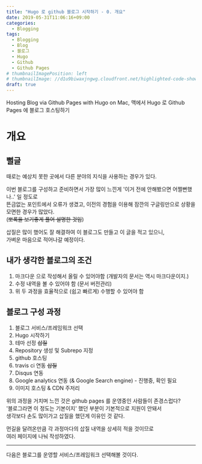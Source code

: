 ```yaml
---
title: "Hugo 로 github 블로그 시작하기 - 0. 개요"
date: 2019-05-31T11:06:16+09:00
categories:
  - Blogging
tags:
  - Blogging
  - Blog
  - 블로그
  - Hugo
  - Github
  - Github Pages
# thumbnailImagePosition: left
# thumbnailImage: //d1u9biwaxjngwg.cloudfront.net/highlighted-code-showcase/peak-140.jpg
draft: true
---
```

Hosting Blog via Github Pages with Hugo on Mac, 맥에서 Hugo 로 Github Pages 에 블로그 호스팅하기
<!--toc-->
# 개요

## 뻘글

때로는 예상치 못한 곳에서 다른 분야의 지식을 사용하는 경우가 있다.

이번 블로그를 구성하고 준비하면서 가장 많이 느낀게 '이거 전에 안해봤으면 어쩔뻔했나..' 일 정도로  
뜬금없는 포인트에서 오류가 생겼고, 이전의 경험을 이용해 잠깐의 구글링만으로 상황을 모면한 경우가 많았다.  
(~~뽀록을 보기좋게 풀어 설명한 것임~~)

삽질은 많이 했어도 잘 해결하여 이 블로그도 만들고 이 글을 적고 있으니,  
가벼운 마음으로 적어나갈 예정이다.

## 내가 생각한 블로그의 조건

1. 마크다운 으로 작성해서 올릴 수 있어야함 (개발자의 문서는 역시 마크다운이지.)
2. 수정 내역을 볼 수 있어야 함 (문서 버전관리)
3. 위 두 과정을 효율적으로 (쉽고 빠르게) 수행할 수 있어야 함

## 블로그 구성 과정

1. 블로그 서비스/프레임워크 선택
2. Hugo 시작하기
3. 테마 선정 ~~삽질~~
4. Repository 생성 및 Subrepo 지정
5. github 호스팅
6. travis ci 연동 ~~삽질~~
7. Disqus 연동
8. Google analytics 연동 (& Google Search engine) - 진행중, 확인 필요
9. 이미지 호스팅 & CDN 주저리

위의 과정을 거치며 느낀 것은 github pages 를 운영중인 사람들이 존경스럽다?  
'블로그라면 이 정도는 기본이지' 했던 부분이 기본적으로 지원이 안돼서  
생각보다 손도 많이가고 삽질을 했던게 이유인 것 같다.

먼길을 달려온만큼 각 과정마다의 삽질 내역을 상세히 적을 것이므로  
여러 페이지에 나눠 작성하였다.

-----
다음은 블로그를 운영할 서비스/프레임워크 선택해볼 것이다.